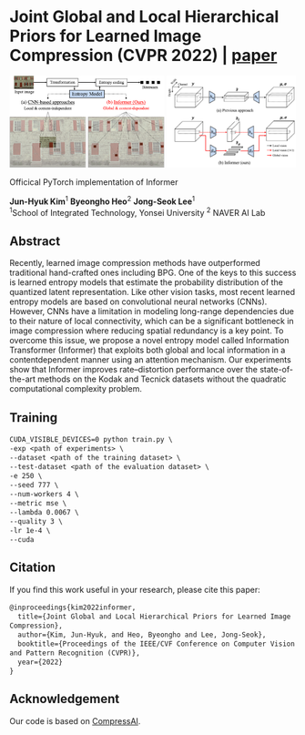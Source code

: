 # Joint Global and Local Hierarchical Priors for Learned Image Compression (CVPR 2022) | [paper](https://openaccess.thecvf.com/content/CVPR2022/html/Kim_Joint_Global_and_Local_Hierarchical_Priors_for_Learned_Image_Compression_CVPR_2022_paper.html)

<img src="figures/teaser.png" width="54%"> <img src="figures/concept.png" width="45%">

Officical PyTorch implementation of Informer 

**Jun-Hyuk Kim**<sup>1</sup>  **Byeongho Heo**<sup>2</sup>  **Jong-Seok Lee**<sup>1</sup><br>
<sup>1</sup>School of Integrated Technology, Yonsei University  <sup>2</sup> NAVER AI Lab<br> 

## Abstract 

Recently, learned image compression methods have outperformed traditional hand-crafted ones including BPG. One of the keys to this success is learned entropy models that estimate the probability distribution of the quantized latent representation. Like other vision tasks, most recent learned entropy models are based on convolutional neural networks (CNNs). However, CNNs have a limitation in modeling long-range dependencies due to their nature of local connectivity, which can be a significant bottleneck in image compression where reducing spatial redundancy is a key point. To overcome this issue, we propose a novel entropy model called Information Transformer (Informer) that exploits both global and local information in a contentdependent manner using an attention mechanism. Our experiments show that Informer improves rate–distortion performance over the state-of-the-art methods on the Kodak and Tecnick datasets without the quadratic computational complexity problem.

## Training
```shell 
CUDA_VISIBLE_DEVICES=0 python train.py \
-exp <path of experiments> \
--dataset <path of the training dataset> \
--test-dataset <path of the evaluation dataset> \
-e 250 \
--seed 777 \
--num-workers 4 \
--metric mse \
--lambda 0.0067 \
--quality 3 \
-lr 1e-4 \
--cuda
```

## Citation
If you find this work useful in your research, please cite this paper:
```
@inproceedings{kim2022informer,
  title={Joint Global and Local Hierarchical Priors for Learned Image Compression},
  author={Kim, Jun-Hyuk, and Heo, Byeongho and Lee, Jong-Seok},
  booktitle={Proceedings of the IEEE/CVF Conference on Computer Vision and Pattern Recognition (CVPR)},
  year={2022}
}
```

## Acknowledgement
Our code is based on [CompressAI](https://github.com/InterDigitalInc/CompressAI).


